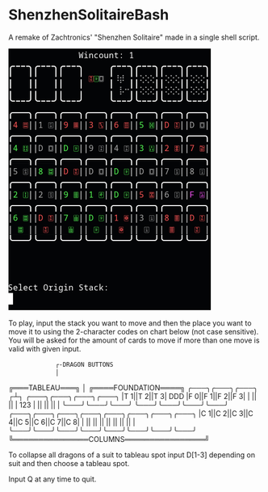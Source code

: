 # ShenzhenSolitaireBash
A remake of Zachtronics' "Shenzhen Solitaire" made in a single shell script.

![screenshot of the game](./image.png)

To play, input the stack you want to move and then the place you want to move it to using the 2-character codes on chart below (not case sensitive).
You will be asked for the amount of cards to move if more than one move is valid with given input.

                 ┌-DRAGON BUTTONS
                 │
╔═══TABLEAU═══╗  │  ╔════FOUNDATION════╗
╭───╮╭───╮╭───╮ ┌┴┐ ╭───╮╭───╮╭───╮╭───╮
|T 1||T 2||T 3| DDD |F 0||F 1||F 2||F 3|
|   ||   ||   | 123 |   ||   ||   ||   |
╰───╯╰───╯╰───╯     ╰───╯╰───╯╰───╯╰───╯
╭───╮╭───╮╭───╮╭───╮╭───╮╭───╮╭───╮╭───╮
|C 1||C 2||C 3||C 4||C 5||C 6||C 7||C 8|
|   ||   ||   ||   ||   ||   ||   ||   |
╰───╯╰───╯╰───╯╰───╯╰───╯╰───╯╰───╯╰───╯
╚═══════════════COLUMNS════════════════╝

To collapse all dragons of a suit to tableau spot input D\[1-3\] depending on suit and then choose a tableau spot.

Input Q at any time to quit.

